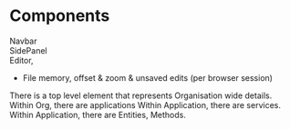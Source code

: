 # Components

Navbar  
SidePanel  
Editor,
* File memory, offset & zoom & unsaved edits (per browser session)

There is a top level element that represents Organisation wide details.
Within Org, there are applications
Within Application, there are services.
Within Application, there are Entities, Methods.
